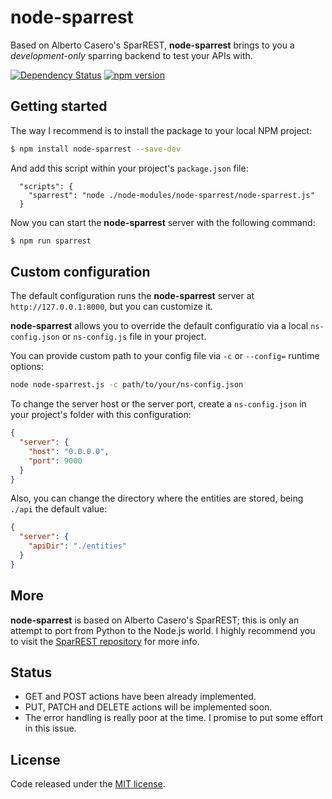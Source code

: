 
# node-sparrest

Based on Alberto Casero's SparREST, **node-sparrest** brings to you a *development-only* sparring backend to test your APIs with.

[![Dependency Status](https://david-dm.org/vermicida/node-sparrest.svg)](https://david-dm.org/vermicida/node-sparrest)
[![npm version](https://badge.fury.io/js/node-sparrest.svg)](https://badge.fury.io/js/node-sparrest)

## Getting started

The way I recommend is to install the package to your local NPM project:
```bash
$ npm install node-sparrest --save-dev
```

And add this script within your project's `package.json` file:
```
  "scripts": {
    "sparrest": "node ./node-modules/node-sparrest/node-sparrest.js"
  }
```

Now you can start the **node-sparrest** server with the following command:
```bash
$ npm run sparrest
```

## Custom configuration

The default configuration runs the **node-sparrest** server at `http://127.0.0.1:8000`, but you can customize it.

**node-sparrest** allows you to override the default configuratio via a local `ns-config.json` or `ns-config.js` file in your project.

You can provide custom path to your config file via `-c` or `--config=` runtime options:
```bash
node node-sparrest.js -c path/to/your/ns-config.json
```

To change the server host or the server port, create a `ns-config.json` in your project's folder with this configuration:
```json
{
  "server": {
    "host": "0.0.0.0",
    "port": 9000
  }
}
```

Also, you can change the directory where the entities are stored, being `./api` the default value:
```json
{
  "server": {
    "apiDir": "./entities"
  }
}
```

## More

**node-sparrest** is based on Alberto Casero's SparREST; this is only an attempt to port from Python to the Node.js world. I highly recommend you to visit the [SparREST repository](https://github.com/kasappeal/sparrest) for more info.

## Status

+ GET and POST actions have been already implemented.
+ PUT, PATCH and DELETE actions will be implemented soon.
+ The error handling is really poor at the time. I promise to put some effort in this issue.

## License

Code released under the [MIT license](./LICENSE).
